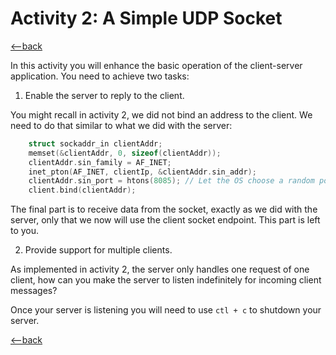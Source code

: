 # Activity 2: A Simple UDP Socket

[<--back](./README.md)

In this activity you will enhance the basic operation of the client-server application. You need to achieve two tasks:

1) Enable the server to reply to the client.

You might recall in activity 2, we did not bind an address to the client. We need to do that similar to what we did with the server:

```cpp
    struct sockaddr_in clientAddr;
    memset(&clientAddr, 0, sizeof(clientAddr));
    clientAddr.sin_family = AF_INET;
    inet_pton(AF_INET, clientIp, &clientAddr.sin_addr);
    clientAddr.sin_port = htons(8085); // Let the OS choose a random port
    client.bind(clientAddr);
```

The final part is to receive data from the socket, exactly as we did with the server, only that we now will use the client socket endpoint. This part is left to you. 


2) Provide support for multiple clients.

As implemented in activity 2, the server only handles one request of one client, how can you make the server to listen indefinitely for incoming client messages?

Once your server is listening you will need to use ``ctl + c`` to shutdown your server.

[<--back](./README.md)